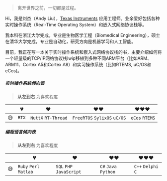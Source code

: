 > 离开世界之前，一切都是过程。

Hi，我是刘杰（Andy Liu），[Texas Instruments](http://www.ti.com/) 应用工程师。业余爱好包括各种实时操作系统（Real-Time Operating System）和嵌入式网络协议栈等。

我本科在浙江大学完成，专业是生物医学工程（Biomedical Engineering），硕士在清华大学完成，专业是自动化，研究方向是机器学习和人工智能。

目前，我正在写一本关于实时操作系统和嵌入式网络协议栈的书，主要介绍如何将一个轻量级的TCP/IP网络协议栈lwip移植到多种不同ARM平台（比如ARM、ARM11、Cortex A5和Cortex A8）和实习操作系统（比如RTEMS, uC/OS和eCos)。

##### 实时操作系统倾向表

> __从左到右__ 为喜欢程度

|     | 💔️           | ❤️ ️                 | ❤️❤️ ️                     | ❤️❤️❤️ ️               |
| --- | ------------- | -------------------- | -------------------------- | ---------------------- |
| 😅  | `RTX`         | `NuttX`  `RT-Thread` | `FreeRTOS` `SylixOS` `uC/OS`  | `eCos` `RTEMS`    |

##### 编程语言倾向表

> __从左到右__ 为喜欢程度

|     | 💔️           | ❤️ ️                 | ❤️❤️ ️                     | ❤️❤️❤️ ️               |
| --- | ------------- | -------------------- | -------------------------- | ---------------------- |
| 😅  |  `Ruby` `Perl` `Matlab`| `SQL` `PHP` `JavaScript`   | `C#` `Java` `Python`     | `C++` `Delphi` `C`  |
